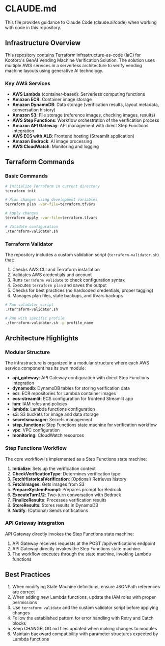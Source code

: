 # CLAUDE.md

This file provides guidance to Claude Code (claude.ai/code) when working with code in this repository.

## Infrastructure Overview

This repository contains Terraform infrastructure-as-code (IaC) for Kootoro's GenAI Vending Machine Verification Solution. The solution uses multiple AWS services in a serverless architecture to verify vending machine layouts using generative AI technology.

### Key AWS Services

- **AWS Lambda** (container-based): Serverless computing functions
- **Amazon ECR**: Container image storage 
- **Amazon DynamoDB**: Data storage (verification results, layout metadata, conversation history)
- **Amazon S3**: File storage (reference images, checking images, results)
- **AWS Step Functions**: Workflow orchestration of the verification process
- **Amazon API Gateway**: API management with direct Step Functions integration
- **AWS ECS with ALB**: Frontend hosting (Streamlit application)
- **Amazon Bedrock**: AI image processing
- **AWS CloudWatch**: Monitoring and logging

## Terraform Commands

### Basic Commands

```bash
# Initialize Terraform in current directory
terraform init

# Plan changes using development variables 
terraform plan -var-file=terraform.tfvars

# Apply changes
terraform apply -var-file=terraform.tfvars

# Validate configuration
./terraform-validator.sh
```

### Terraform Validator

The repository includes a custom validation script (`terraform-validator.sh`) that:

1. Checks AWS CLI and Terraform installation
2. Validates AWS credentials and account
3. Runs `terraform validate` to check configuration syntax
4. Executes `terraform plan` and saves the output
5. Checks for best practices (no hardcoded credentials, proper tagging)
6. Manages plan files, state backups, and tfvars backups

```bash
# Run validator script
./terraform-validator.sh

# Run with specific profile
./terraform-validator.sh -p profile_name
```

## Architecture Highlights

### Modular Structure

The infrastructure is organized in a modular structure where each AWS service component has its own module:

- **api_gateway**: API Gateway configuration with direct Step Functions integration
- **dynamodb**: DynamoDB tables for storing verification data
- **ecr**: ECR repositories for Lambda container images
- **ecs-streamlit**: ECS configuration for frontend Streamlit app
- **iam**: IAM roles and policies
- **lambda**: Lambda functions configuration
- **s3**: S3 buckets for image and data storage
- **secretsmanager**: Secrets management
- **step_functions**: Step Functions state machine for verification workflow
- **vpc**: VPC configuration
- **monitoring**: CloudWatch resources

### Step Functions Workflow

The core workflow is implemented as a Step Functions state machine:

1. **Initialize**: Sets up the verification context
2. **CheckVerificationType**: Determines verification type
3. **FetchHistoricalVerification**: (Optional) Retrieves history
4. **FetchImages**: Gets images from S3
5. **PrepareSystemPrompt**: Prepares prompt for Bedrock
6. **ExecuteTurn1/2**: Two-turn conversation with Bedrock
7. **FinalizeResults**: Processes verification results
8. **StoreResults**: Stores results in DynamoDB
9. **Notify**: (Optional) Sends notifications

### API Gateway Integration

API Gateway directly invokes the Step Functions state machine:

1. API Gateway receives requests at the POST /api/verifications endpoint
2. API Gateway directly invokes the Step Functions state machine
3. The workflow executes through the state machine, invoking Lambda functions

## Best Practices

1. When modifying State Machine definitions, ensure JSONPath references are correct
2. When adding new Lambda functions, update the IAM roles with proper permissions
3. Use `terraform validate` and the custom validator script before applying changes
4. Follow the established pattern for error handling with Retry and Catch blocks
5. Keep CHANGELOG.md files updated when making changes to modules
6. Maintain backward compatibility with parameter structures expected by Lambda functions